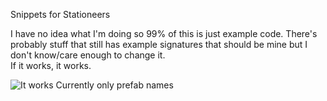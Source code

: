 Snippets for Stationeers

I have no idea what I'm doing so 99% of this is just example code. There's probably stuff that still has example signatures that should be mine but I don't know/care enough to change it.\
If it works, it works.

![It works](https://cdn.morgverd.com/shx/images/m5dfUgLZ0ykCVMRiy4KyPb3v8.gif)
Currently only prefab names